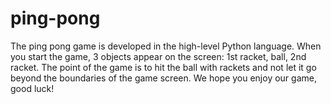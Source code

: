 # ping-pong
The ping pong game is developed in the high-level Python language. When you start the game, 3 objects appear on the screen: 1st racket, ball, 2nd racket. The point of the game is to hit the ball with rackets and not let it go beyond the boundaries of the game screen. We hope you enjoy our game, good luck!
